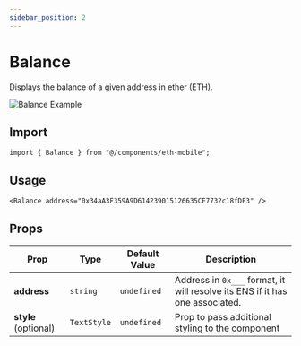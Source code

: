 ```yaml
---
sidebar_position: 2
---
```


# Balance

Displays the balance of a given address in ether (ETH).

![Balance Example](/img/Balance.png)

## Import

```tsx
import { Balance } from "@/components/eth-mobile";
```

## Usage

```tsx
<Balance address="0x34aA3F359A9D614239015126635CE7732c18fDF3" />
```

## Props

| Prop                 | Type        | Default Value | Description                                                                  |
| -------------------- | ----------- | ------------- | ---------------------------------------------------------------------------- |
| **address**          | `string`    | `undefined`   | Address in `0x___` format, it will resolve its ENS if it has one associated. |
| **style** (optional) | `TextStyle` | `undefined`   | Prop to pass additional styling to the component                             |
